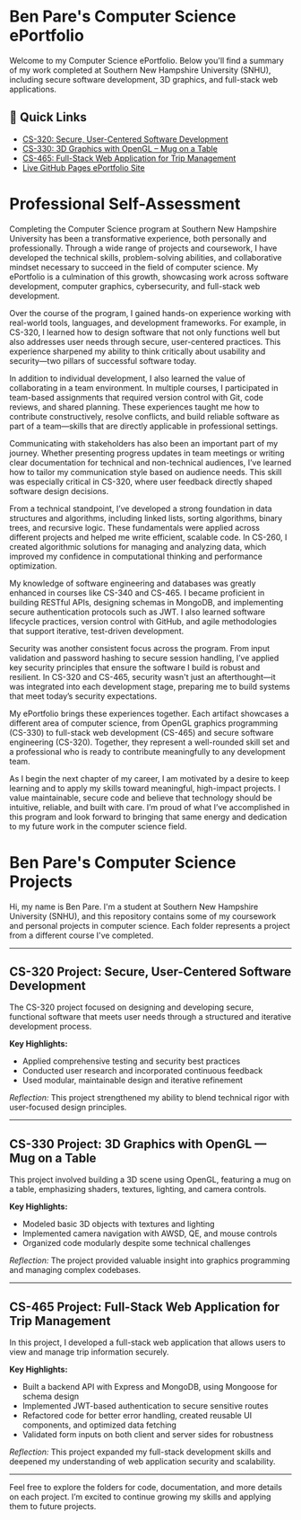 
# Ben Pare's Computer Science ePortfolio

Welcome to my Computer Science ePortfolio. Below you'll find a summary of my work completed at Southern New Hampshire University (SNHU), including secure software development, 3D graphics, and full-stack web applications.

## 🔗 Quick Links

- [CS-320: Secure, User-Centered Software Development](https://github.com/BenPare21/CS499-eportfolio/tree/main/CS-320)
- [CS-330: 3D Graphics with OpenGL – Mug on a Table](https://github.com/BenPare21/CS499-eportfolio/tree/main/CS-330)
- [CS-465: Full-Stack Web Application for Trip Management](https://github.com/BenPare21/CS499-eportfolio/tree/main/CS-465)
- [Live GitHub Pages ePortfolio Site](https://benpare21.github.io/CS499-eportfolio/)



# Professional Self-Assessment

Completing the Computer Science program at Southern New Hampshire University has been a transformative experience, both personally and professionally. Through a wide range of projects and coursework, I have developed the technical skills, problem-solving abilities, and collaborative mindset necessary to succeed in the field of computer science. My ePortfolio is a culmination of this growth, showcasing work across software development, computer graphics, cybersecurity, and full-stack web development.

Over the course of the program, I gained hands-on experience working with real-world tools, languages, and development frameworks. For example, in CS-320, I learned how to design software that not only functions well but also addresses user needs through secure, user-centered practices. This experience sharpened my ability to think critically about usability and security—two pillars of successful software today.

In addition to individual development, I also learned the value of collaborating in a team environment. In multiple courses, I participated in team-based assignments that required version control with Git, code reviews, and shared planning. These experiences taught me how to contribute constructively, resolve conflicts, and build reliable software as part of a team—skills that are directly applicable in professional settings.

Communicating with stakeholders has also been an important part of my journey. Whether presenting progress updates in team meetings or writing clear documentation for technical and non-technical audiences, I’ve learned how to tailor my communication style based on audience needs. This skill was especially critical in CS-320, where user feedback directly shaped software design decisions.

From a technical standpoint, I’ve developed a strong foundation in data structures and algorithms, including linked lists, sorting algorithms, binary trees, and recursive logic. These fundamentals were applied across different projects and helped me write efficient, scalable code. In CS-260, I created algorithmic solutions for managing and analyzing data, which improved my confidence in computational thinking and performance optimization.

My knowledge of software engineering and databases was greatly enhanced in courses like CS-340 and CS-465. I became proficient in building RESTful APIs, designing schemas in MongoDB, and implementing secure authentication protocols such as JWT. I also learned software lifecycle practices, version control with GitHub, and agile methodologies that support iterative, test-driven development.

Security was another consistent focus across the program. From input validation and password hashing to secure session handling, I’ve applied key security principles that ensure the software I build is robust and resilient. In CS-320 and CS-465, security wasn't just an afterthought—it was integrated into each development stage, preparing me to build systems that meet today’s security expectations.

My ePortfolio brings these experiences together. Each artifact showcases a different area of computer science, from OpenGL graphics programming (CS-330) to full-stack web development (CS-465) and secure software engineering (CS-320). Together, they represent a well-rounded skill set and a professional who is ready to contribute meaningfully to any development team.

As I begin the next chapter of my career, I am motivated by a desire to keep learning and to apply my skills toward meaningful, high-impact projects. I value maintainable, secure code and believe that technology should be intuitive, reliable, and built with care. I’m proud of what I’ve accomplished in this program and look forward to bringing that same energy and dedication to my future work in the computer science field.

# Ben Pare's Computer Science Projects

Hi, my name is Ben Pare. I'm a student at Southern New Hampshire University (SNHU), and this repository contains some of my coursework and personal projects in computer science. Each folder represents a project from a different course I've completed.

---

## CS-320 Project: Secure, User-Centered Software Development

The CS-320 project focused on designing and developing secure, functional software that meets user needs through a structured and iterative development process.

**Key Highlights:**  
- Applied comprehensive testing and security best practices  
- Conducted user research and incorporated continuous feedback  
- Used modular, maintainable design and iterative refinement  

*Reflection:* This project strengthened my ability to blend technical rigor with user-focused design principles.

---

## CS-330 Project: 3D Graphics with OpenGL — Mug on a Table

This project involved building a 3D scene using OpenGL, featuring a mug on a table, emphasizing shaders, textures, lighting, and camera controls.

**Key Highlights:**  
- Modeled basic 3D objects with textures and lighting  
- Implemented camera navigation with AWSD, QE, and mouse controls  
- Organized code modularly despite some technical challenges  

*Reflection:* The project provided valuable insight into graphics programming and managing complex codebases.

---

## CS-465 Project: Full-Stack Web Application for Trip Management

In this project, I developed a full-stack web application that allows users to view and manage trip information securely.

**Key Highlights:**  
- Built a backend API with Express and MongoDB, using Mongoose for schema design  
- Implemented JWT-based authentication to secure sensitive routes  
- Refactored code for better error handling, created reusable UI components, and optimized data fetching  
- Validated form inputs on both client and server sides for robustness  

*Reflection:* This project expanded my full-stack development skills and deepened my understanding of web application security and scalability.

---

Feel free to explore the folders for code, documentation, and more details on each project. I’m excited to continue growing my skills and applying them to future projects.
